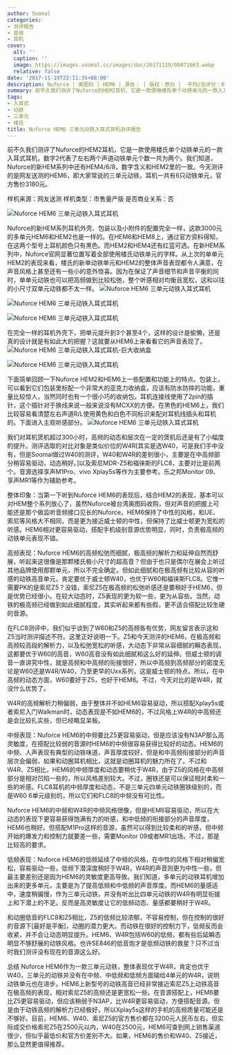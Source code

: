 ```yaml
---
author: Soomal
categories:
- 测评报告
- 音频
- 耳机
cover:
  alt: ''
  caption: ''
  image: https://images.soomal.cc/images/doc/20171119/00071663.webp
  relative: false
date: '2017-11-19T22:11:35+08:00'
description: Nuforce | 奥图码 | HEM6 | 源自： | 版权：原创 |  平均/总评分：09.67/145
summary: 前不久我们测评了Nuforce的HEM2耳机，它是一款使用楼氏单个动铁单元的一款入耳式耳机，数字2代表了左右两个声道动铁单元个数一共为两个。今天测评的是网友送测的HEM6，即大家常说的三单元动铁，官方售价3180元。
tags:
- 入耳式
- 动铁
- 三单元
- 楼氏
title: Nuforce HEM6 三单元动铁入耳式耳机测评报告
---
```


前不久我们测评了Nuforce的HEM2耳机，它是一款使用楼氏单个动铁单元的一款入耳式耳机，数字2代表了左右两个声道动铁单元个数一共为两个。我们知道，Nuforce的新HEM系列中还有HEM4/6/8，数字含义和HEM2里的一致。今天测评的是网友送测的HEM6，即大家常说的三单元动铁，耳机一共有6只动铁单元，官方售价3180元。

样机来源：网友送测
样机类型：市售量产版
是否商业关系：否

![Nuforce HEM6 三单元动铁入耳式耳机](https://images.soomal.cc/images/doc/20171108/00071398.webp)




Nuforce的新HEM系列耳机外壳、包装以及小附件的配置完全一样，这款3000元的多单元HEM6和HEM2也是一样的。在HEM6和HEM8上，通过官方资料得知，在这两个型号上耳机颜色只有黑色。而HEM2和HEM4还有红蓝可选。在新HEM系列中，Nuforce官网显著位置写着全部使用楼氏动铁单元的字样。从上次的单单元HEM2的表现来看，楼氏的新单动铁单元和HEM2的整体声音表现都令人满意，在声音风格上甚至还有一些小的意外惊喜。因为在保证了声音细节和声音平衡的同时，单单元动铁也可以把高频做到比较松弛，整个听感相对均衡且宽松，这和以往的小尺寸双单元动铁都不太一样。
![Nuforce HEM6 三单元动铁入耳式耳机](https://images.soomal.cc/images/doc/20171108/00071399_01.webp)




![Nuforce HEM6 三单元动铁入耳式耳机](https://images.soomal.cc/images/doc/20171108/00071400_01.webp)




![Nuforce HEM6 三单元动铁入耳式耳机](https://images.soomal.cc/images/doc/20171108/00071397.webp)




在完全一样的耳机外壳下，把单元提升到3个甚至4个，这样的设计是偷懒，还是真的设计就是有如此大的把握？这就要从HEM6上来看看它的声音表现了。
![Nuforce HEM6 三单元动铁入耳式耳机-巨大收纳盒](https://images.soomal.cc/images/doc/20171108/00071390.webp)




![Nuforce HEM6 三单元动铁入耳式耳机](https://images.soomal.cc/images/doc/20171108/00071403.webp)




下面简单回顾一下Nuforce HEM2和HEM6上一些配置和功能上的特点。包装上，可以看到它们包装里标配一个非常大的亚克力收纳盒，应该有防水防摔的功能，重量比较惊人，当然同时也有一个很小巧的收纳包。耳机连接线使用了2pin的插针，这个插针对于换线来说一般来说没有MCXX的方便。在黑色的HEM6上，我们比较容易看清楚左右声道R/L使用黄色和白色不同标识来配对耳机线插头和耳机的。下面进入主观听感部分。
![Nuforce HEM6 三单元动铁入耳式耳机](https://images.soomal.cc/images/doc/20171108/00071394.webp)




我们对耳机煲机超过300小时，高频的动态和层次在一定的煲机后还是有了小幅度的提升。测评选取的对比对象是类似价位的W4R[其实是选W40，可是我们手中没有，但是Soomal做过W40的测评，W40和W4R的差别很小，主要是在中高频部分稍容易驱动，动态稍好。]以及索尼MDR-Z5和福徕斯的FLC8，主要对比是前两个。音源选择享声M1Pro、vivo Xplay5s等作为主要参考。乐之邦Monitor 09、享声MR1等作为辅助参考。

整体印象：当第一下听到Nuforce HEM6的表现后，结合HEM2的表现，基本可以对HEM整个系列放心了，虽然Nuforce被台湾奥图码收购，但对声音的把握上可能还是那个做监听音频接口见长的Nuforce。HEM6保持了中性的风格，和UE、索尼等风格大不相同，而是更为接近威士顿的中性，但保持了比威士顿更为宽松的听感。HEM6相对更容易驱动，搭配手机级别音源优势明显，同时，负责极高频的动铁单元表现不错。

高频表现：Nuforce HEM6的高频松弛而细腻，极高频的解析力和延伸自然而舒展，听起来这很像是那颗楼氏极小尺寸的超高音？但由于也只是偶尔在展会上听过其他品牌使用那颗单元，所以不完全确定。但如此细腻和在极高频有比较从容的听感的动铁高音单元，肯定要优于威士顿W40，也优于W60和福徕斯FLC8。它惟一需要PK的是索尼Z5？没错，索尼Z5在极高频的松弛听感还是要稍好于HEM6，但是优势已经很小。在较大动态时，Z5表现的更为软一些，更为从容些。当然，动铁的极高频已经做到如此细腻程度，其实听起来都有些假，更不适合搭配比较生硬的音源。

在FLC8测评中，我们似乎谈到了W60和Z5的高频各有优势，网友留言表示这和Z5当时测评描述不符。这里正好说明一下。Z5和今天测评的HEM6，在极高频和高频较高段的解析力，以及松弛宽松的听感，大动态下非常从容细腻的瞬态表现，这都要优于W60的高音，W60高音没有如此细腻和这么好的延伸。但威士顿的调音一直讲究中性，就是高频和中高频的衔接很好，所以中高频到高频部分的密度无论是W60还是W4R/W40，乃至更早的Uxx系列，这是威士顿的特点。所以，在中高频的动态方面，W60要好于Z5，也好于HEM6。不过，今天对比的是W4R，就没什么优势了。

W4R的高频解析力稍偏弱，由于整体并不如HEM6容易驱动，所以搭配Xplay5s或者索尼入门Walkman时，动态表现是不如HEM6的，不过风格上W4R的中高频还是会比较扎实些，但已经略显呆板。

中频表现：Nuforce HEM6的中频要比Z5更容易驱动，但是应该没有N3AP那么高灵敏度，在搭配比较弱的音源时HEM6的中频很容易获得比较好的动态。HEM6的中频、人声表现有典型的动铁味道，声音厚度较好，但是和中高频衔接部分的声音层次会偏弱，如果和动圈耳机相比，这就是动圈耳机的魅力所在了。不过和W4R、Z5相比，HEM6的中频厚度和动态要稍优于W4R，由于Z5的风格在中高频部分是相对凹陷一些的，所以风格差别较大。不过，圈铁还是可以保证相对柔和一些的听感。FLC8耳机的中频厚度和动态，不是三单元四单元动铁圈铁级别的，而是W60 6单元级别的，所以它们和FLC8的中频没有可比性。

Nuforce HEM6的中频和W4R的中频风格很像，但是HEM6容易驱动，所以在大动态的表现下更容易获得饱满有力的听感，和中低频的衔接部分的声音厚度，HEM6也稍好。但搭配M1Pro这样的音源，虽然可以得到比较柔和的听感，但中频开始的爆发力和控制力就要差一些，需要Monitor 09或者MR1出场。不过，那是比较高的要求。

低频表现：Nuforce HEM6的低频延续了中频的风格，在中性的风格下相对稍偏宽松，容易驱动一些，低频下潜深度稍好于W4R，W4R的声音则更为中性一些，但最主要差别还是因为HEM6的灵敏度更高导致。我们知道，多单元的动铁耳机增加出来的更多单元，主要是为了提高低频和中低频的声音厚度。而HEM6的量感适中，速度稍偏慢，作为三单元动铁，并没有听出比四单元动铁的W4R有明显衔接上和下潜上的不足。反而是高灵敏度让它的低频动态、量感都要稍好于W4R。

和动圈低音的FLC8和Z5相比，Z5的低频比较浓郁，不容易控制，但在控制的很好的音源下[最好是平衡]，动圈的潜力更大。而动铁在很好的控制力下，低频反而会收紧，并不会让动态明显提升。HEM6、W4R包括W60的低频，都有些后延瞬态明显不够舒展的动铁风格。也许SE846的低音炮才是低频动铁的救星？只不过当时我们测评没有现在的音源这么好。

总结
Nuforce HEM6作为一款三单元动铁，整体表现优于W4R，肯定也优于W40，三单元的动铁并没有在中频、中低频和低频方面输给4单元的W4R，说明动铁单元也在进步。HEM6上新型号的动铁高音已经非常接近索尼Z5上动铁高音在极高频的表现，相对索尼Z5的高频还是更宽松一些。在音源搭配上，HEM6要比Z5更容易驱动，但应该稍弱于N3AP，比W4R更容易驱动，方便搭配音源。但是由于动铁高频的解析力已经极好，所以Xplay5s这样的手机的高频质量可能还是不够好。目前，HEM6、W40、索尼Z5的官方售价都在3200元人民币左右，但实际成交价格索尼Z5在2500元以内，W40在2500元，HEM6可查到网上销售渠道很少，但似乎最低价和官方价差别不大。如果，HEM6的售价和W40、Z5接近，那么显然更值得推荐。